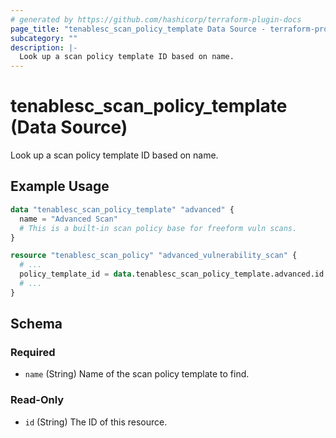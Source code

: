 ```yaml
---
# generated by https://github.com/hashicorp/terraform-plugin-docs
page_title: "tenablesc_scan_policy_template Data Source - terraform-provider-tenablesc"
subcategory: ""
description: |-
  Look up a scan policy template ID based on name.
---
```


# tenablesc_scan_policy_template (Data Source)

Look up a scan policy template ID based on name.

## Example Usage

```terraform
data "tenablesc_scan_policy_template" "advanced" {
  name = "Advanced Scan"
  # This is a built-in scan policy base for freeform vuln scans.
}

resource "tenablesc_scan_policy" "advanced_vulnerability_scan" {
  # ...
  policy_template_id = data.tenablesc_scan_policy_template.advanced.id
  # ...
}
```

<!-- schema generated by tfplugindocs -->
## Schema

### Required

- `name` (String) Name of the scan policy template to find.

### Read-Only

- `id` (String) The ID of this resource.
